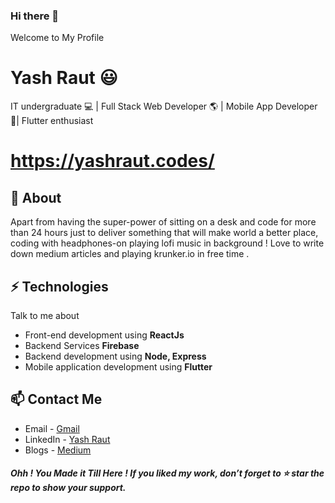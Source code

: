 ### Hi there 👋
Welcome to My Profile

# Yash Raut 😃
IT undergraduate 💻  | Full Stack Web Developer 🌎 | Mobile App Developer 📱| Flutter enthusiast
# https://yashraut.codes/

## 🧐 About
Apart from having the super-power of sitting on a desk and code for more than 24 hours just to deliver something that will make world a better place, coding with headphones-on playing lofi music in background ! Love to write down medium articles and playing krunker.io in free time .


## ⚡ Technologies
Talk to me about
- Front-end development using **ReactJs**
- Backend Services **Firebase**
- Backend development using **Node, Express**
- Mobile application development using **Flutter**


## 📫 Contact Me
- Email - [Gmail](https://mail.google.com/mail/u/0/?view=cm&fs=1&to=yashraut362@gmail.com&tf=1)
- LinkedIn - [Yash Raut](https://www.linkedin.com/in/yash-raut-55330715a/)
- Blogs - [Medium](https://medium.com/@yashraut361)

##### Ohh ! You Made it Till Here ! If you liked my work, don’t forget to ⭐ star the repo to show your support.
